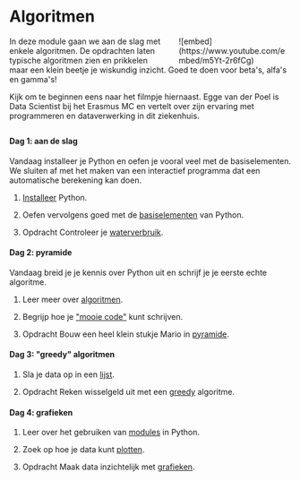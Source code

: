 <style>
div.embed
{
	margin:0 ! important;
}
</style>

# Algoritmen

<div style="width: 40%; float:right; margin-left: 2em;">
![embed](https://www.youtube.com/embed/m5Yt-2r6fCg)
</div>

In deze module gaan we aan de slag met enkele algoritmen. De opdrachten laten typische algoritmen zien en prikkelen maar een klein beetje je wiskundig inzicht. Goed te doen voor beta's, alfa's en gamma's!

Kijk om te beginnen eens naar het filmpje hiernaast. Egge van der Poel is Data Scientist bij het Erasmus MC en vertelt over zijn ervaring met programmeren en dataverwerking in dit ziekenhuis.

<p style="margin-top:2em;"></p>

#### Dag 1: aan de slag

Vandaag installeer je Python en oefen je vooral veel met de basiselementen. We sluiten af met het maken van een interactief programma dat een automatische berekening kan doen.

1. [Installeer](/python/installatie) Python.

2. Oefen vervolgens goed met de [basiselementen](/python/basiselementen) van Python.

3. <span class="label label-primary">Opdracht</span> Controleer je [waterverbruik](/algoritmen/water).

#### Dag 2: pyramide

Vandaag breid je je kennis over Python uit en schrijf je je eerste echte algoritme.

1. Leer meer over [algoritmen](/python/algoritmen).

2. Begrijp hoe je ["mooie code"](/python/stijl) kunt schrijven.

3. <span class="label label-primary">Opdracht</span> Bouw een heel klein stukje Mario in [pyramide](/algoritmen/pyramide).

#### Dag 3: "greedy" algoritmen

1. Sla je data op in een [lijst](/python/lijsten).

2. <span class="label label-primary">Opdracht</span> Reken wisselgeld uit met een [greedy](/algoritmen/greedy) algoritme.

#### Dag 4: grafieken

1. Leer over het gebruiken van [modules](/python/modules) in Python.

2. Zoek op hoe je data kunt [plotten](/python/plot).

3. <span class="label label-primary">Opdracht</span> Maak data inzichtelijk met [grafieken](/algoritmen/grafieken).
